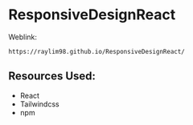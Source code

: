 # ResponsiveDesignReact
Weblink:
```
https://raylim98.github.io/ResponsiveDesignReact/
```
## Resources Used:
* React
* Tailwindcss
* npm 


